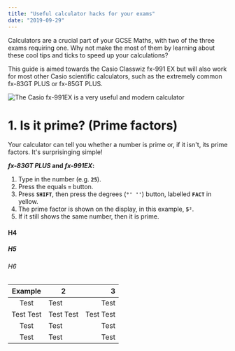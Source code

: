 ```yaml
---
title: "Useful calculator hacks for your exams"
date: "2019-09-29"
---
```


Calculators are a crucial part of your GCSE Maths, with two of the three exams requiring one. Why not make the most of them by learning about these cool tips and ticks to speed up your calculations?

This guide is aimed towards the Casio Classwiz fx-991 EX but will also work for most other Casio scientific calculators, such as the extremely common fx-83GT PLUS or fx-85GT PLUS.

![The Casio fx-991EX is a very useful and modern calculator](articles/fx-991ex.png)

# 1. Is it prime? (Prime factors)

Your calculator can tell you whether a number is prime or, if it isn't, its prime factors. It's surprisinging simple!

**_fx-83GT PLUS_ and _fx-991EX_:**

1. Type in the number (e.g. **`25`**).
2. Press the equals **`=`** button.
3. Press **`SHIFT`**, then press the degrees (**`°' ''`**) button, labelled **`FACT`** in yellow.
4. The prime factor is shown on the display, in this example, **`5²`**.
5. If it still shows the same number, then it is prime.

#### H4

##### H5

###### H6

|  Example  | 2         |         3 |
| :-------: | --------- | --------: |
|   Test    | Test      |      Test |
| Test Test | Test Test | Test Test |
|   Test    | Test      |      Test |
|   Test    | Test      |      Test |
